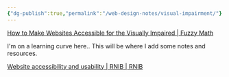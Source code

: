 ```yaml
---
{"dg-publish":true,"permalink":"/web-design-notes/visual-impairment/"}
---
```


[How to Make Websites Accessible for the Visually Impaired | Fuzzy Math](https://fuzzymath.com/blog/improve-accessibility-for-visually-impaired-users/)

I'm on a learning curve here..
This will be where I add some notes and resources.

[Website accessibility and usability | RNIB | RNIB](https://www.rnib.org.uk/professionals/business-professionals/digital-accessibility-hub/website-accessibility-and-usability/)

